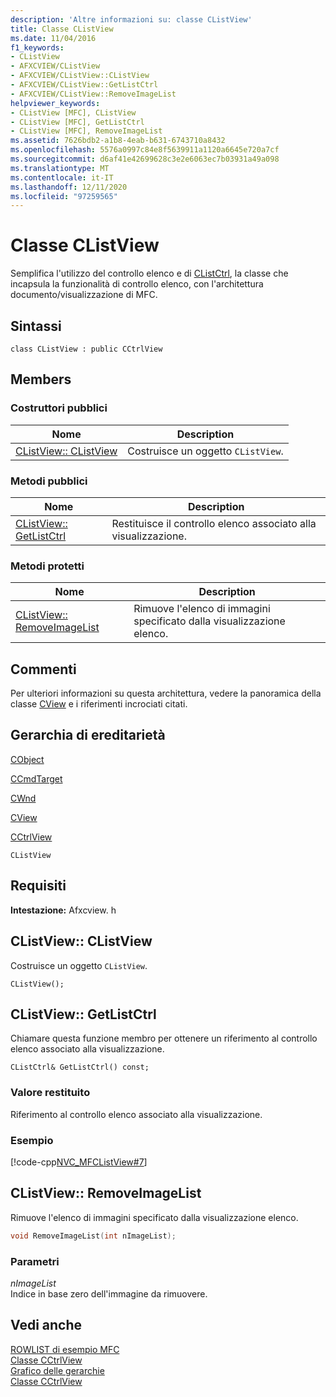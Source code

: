 ```yaml
---
description: 'Altre informazioni su: classe CListView'
title: Classe CListView
ms.date: 11/04/2016
f1_keywords:
- CListView
- AFXCVIEW/CListView
- AFXCVIEW/CListView::CListView
- AFXCVIEW/CListView::GetListCtrl
- AFXCVIEW/CListView::RemoveImageList
helpviewer_keywords:
- CListView [MFC], CListView
- CListView [MFC], GetListCtrl
- CListView [MFC], RemoveImageList
ms.assetid: 7626bdb2-a1b8-4eab-b631-6743710a8432
ms.openlocfilehash: 5576a0997c84e8f5639911a1120a6645e720a7cf
ms.sourcegitcommit: d6af41e42699628c3e2e6063ec7b03931a49a098
ms.translationtype: MT
ms.contentlocale: it-IT
ms.lasthandoff: 12/11/2020
ms.locfileid: "97259565"
---
```

# <a name="clistview-class"></a>Classe CListView

Semplifica l'utilizzo del controllo elenco e di [CListCtrl](../../mfc/reference/clistctrl-class.md), la classe che incapsula la funzionalità di controllo elenco, con l'architettura documento/visualizzazione di MFC.

## <a name="syntax"></a>Sintassi

```
class CListView : public CCtrlView
```

## <a name="members"></a>Members

### <a name="public-constructors"></a>Costruttori pubblici

|Nome|Description|
|----------|-----------------|
|[CListView:: CListView](#clistview)|Costruisce un oggetto `CListView`.|

### <a name="public-methods"></a>Metodi pubblici

|Nome|Description|
|----------|-----------------|
|[CListView:: GetListCtrl](#getlistctrl)|Restituisce il controllo elenco associato alla visualizzazione.|

### <a name="protected-methods"></a>Metodi protetti

|Nome|Description|
|----------|-----------------|
|[CListView:: RemoveImageList](#removeimagelist)|Rimuove l'elenco di immagini specificato dalla visualizzazione elenco.|

## <a name="remarks"></a>Commenti

Per ulteriori informazioni su questa architettura, vedere la panoramica della classe [CView](../../mfc/reference/cview-class.md) e i riferimenti incrociati citati.

## <a name="inheritance-hierarchy"></a>Gerarchia di ereditarietà

[CObject](../../mfc/reference/cobject-class.md)

[CCmdTarget](../../mfc/reference/ccmdtarget-class.md)

[CWnd](../../mfc/reference/cwnd-class.md)

[CView](../../mfc/reference/cview-class.md)

[CCtrlView](../../mfc/reference/cctrlview-class.md)

`CListView`

## <a name="requirements"></a>Requisiti

**Intestazione:** Afxcview. h

## <a name="clistviewclistview"></a><a name="clistview"></a> CListView:: CListView

Costruisce un oggetto `CListView`.

```
CListView();
```

## <a name="clistviewgetlistctrl"></a><a name="getlistctrl"></a> CListView:: GetListCtrl

Chiamare questa funzione membro per ottenere un riferimento al controllo elenco associato alla visualizzazione.

```
CListCtrl& GetListCtrl() const;
```

### <a name="return-value"></a>Valore restituito

Riferimento al controllo elenco associato alla visualizzazione.

### <a name="example"></a>Esempio

[!code-cpp[NVC_MFCListView#7](../../atl/reference/codesnippet/cpp/clistview-class_1.cpp)]

## <a name="clistviewremoveimagelist"></a><a name="removeimagelist"></a> CListView:: RemoveImageList

Rimuove l'elenco di immagini specificato dalla visualizzazione elenco.

```cpp
void RemoveImageList(int nImageList);
```

### <a name="parameters"></a>Parametri

*nImageList*<br/>
Indice in base zero dell'immagine da rimuovere.

## <a name="see-also"></a>Vedi anche

[ROWLIST di esempio MFC](../../overview/visual-cpp-samples.md)<br/>
[Classe CCtrlView](../../mfc/reference/cctrlview-class.md)<br/>
[Grafico delle gerarchie](../../mfc/hierarchy-chart.md)<br/>
[Classe CCtrlView](../../mfc/reference/cctrlview-class.md)
